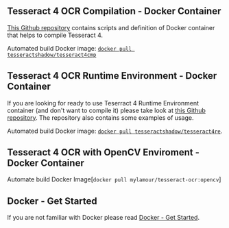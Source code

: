 ## Tesseract 4 OCR Compilation - Docker Container
[This Github repository](https://github.com/tesseract-shadow/tesseract-ocr-compilation) contains scripts and definition of Docker container that helps to compile Tesseract 4. 

Automated build Docker image: [`docker pull tesseractshadow/tesseract4cmp`](https://hub.docker.com/r/tesseractshadow/tesseract4cmp/)

## Tesseract 4 OCR Runtime Environment - Docker Container
If you are looking for ready to use Teserract 4 Runtime Environment container (and don't want to compile it) please take look at [this Github repository](https://github.com/tesseract-shadow/tesseract-ocr-re). The repository also contains some examples of usage.

Automated build Docker image: [`docker pull tesseractshadow/tesseract4re`](https://hub.docker.com/r/tesseractshadow/tesseract4re/).

## Tesseract 4 OCR with OpenCV Enviroment - Docker Container
Automate build Docker Image[`docker pull mylamour/tesseract-ocr:opencv`]

## Docker - Get Started
If you are not familiar with Docker please read [Docker - Get Started](https://docs.docker.com/get-started/).
